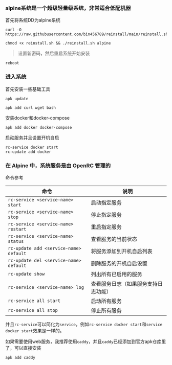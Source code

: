 ### alpine系统是一个超级轻量级系统，非常适合低配机器

首先将系统DD为alpine系统
```
curl -O https://raw.githubusercontent.com/bin456789/reinstall/main/reinstall.sh
```
```
chmod +x reinstall.sh && ./reinstall.sh alpine
```
> 设置新密码，然后重启系统开始安装
```
reboot
```


### 进入系统

首先安装一些基础工具
```
apk update
```
```
apk add curl wget bash
```

安装docker和docker-compose
```
apk add docker docker-compose
```
启动服务并且设置开机自启
```
rc-service docker start
rc-update add docker
```

### 在 Alpine 中，系统服务是由 OpenRC 管理的

命令参考

| 命令                                | 说明                                    |
|-------------------------------------|-----------------------------------------|
| `rc-service <service-name> start`   | 启动指定服务                            |
| `rc-service <service-name> stop`    | 停止指定服务                            |
| `rc-service <service-name> restart` | 重启指定服务                            |
| `rc-service <service-name> status`  | 查看服务的当前状态                      |
| `rc-update add <service-name> default` | 将服务添加到开机自启列表                 |
| `rc-update del <service-name> default` | 删除服务的开机自启设置                  |
| `rc-update show`                    | 列出所有已启用的服务                    |
| `rc-service <service-name> log`     | 查看服务日志（如果服务支持日志功能）    |
| `rc-service all start`              | 启动所有服务                            |
| `rc-service all stop`               | 停止所有服务                            |

并且`rc-service`可以简化为`service`，例如`rc-service docker start`和`service docker start`效果是一样的。

如果需要使用web服务，我推荐使用`caddy`，并且`caddy`已经添加到官方apk仓库里了，可以直接安装
```
apk add caddy
```